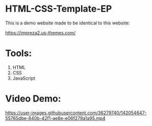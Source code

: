 # HTML-CSS-Template-EP

This is a demo website made to be identical to this website:

https://impreza2.us-themes.com/

# Tools:

1. HTML
2. CSS
3. JavaScript

# Video Demo:



https://user-images.githubusercontent.com/36279740/142054647-55765dbe-840b-42f1-ae8e-e06f279a1a95.mp4


